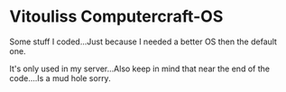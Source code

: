 # Vitouliss Computercraft-OS

Some stuff I coded...Just because I needed a better OS then the default one. 

It's only used in my server...Also keep in mind that near the end of the code....Is a mud hole sorry. 
